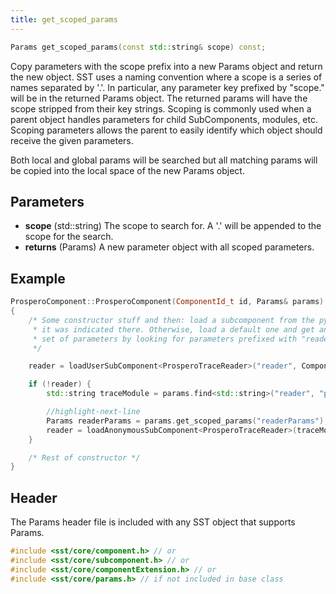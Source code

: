 ```yaml
---
title: get_scoped_params
---
```

```cpp
Params get_scoped_params(const std::string& scope) const;
```

Copy parameters with the scope prefix into a new Params object and return the new object. SST uses a naming convention where a scope is a series of names separated by '.'. In particular, any parameter key prefixed by "scope." will be in the returned Params object. The returned params will have the scope stripped from their key strings. Scoping is commonly used when a parent object handles parameters for child SubComponents, modules, etc. Scoping parameters allows the parent to easily identify which object should receive the given parameters.

Both local and global params will be searched but all matching params will be copied into the local space of the new Params object.

## Parameters
* **scope** (std::string) The scope to search for. A '.' will be appended to the scope for the search.
* **returns** (Params) A new parameter object with all scoped parameters.

## Example

```cpp title="Excerpt from sst-elements/src/sst/elements/prospero/proscpu.cc"
ProsperoComponent::ProsperoComponent(ComponentId_t id, Params& params) : Component(id) 
{
    /* Some constructor stuff and then: load a subcomponent from the python input configuration if
     * it was indicated there. Otherwise, load a default one and get any parameters it needs from our own 
     * set of parameters by looking for parameters prefixed with "readerParams.".
     */

    reader = loadUserSubComponent<ProsperoTraceReader>("reader", ComponentInfo::SHARE_NONE< output>);

    if (!reader) {
        std::string traceModule = params.find<std::string>("reader", "prospero.ProsperoTextTraceReader");

        //highlight-next-line
        Params readerParams = params.get_scoped_params("readerParams");
        reader = loadAnonymousSubComponent<ProsperoTraceReader>(traceModule, "reader", 0, ComponentInfo::INSERT_STATS, readerParams, output);
    }

    /* Rest of constructor */
}
```

## Header
The Params header file is included with any SST object that supports Params.
```cpp
#include <sst/core/component.h> // or
#include <sst/core/subcomponent.h> // or
#include <sst/core/componentExtension.h> // or
#include <sst/core/params.h> // if not included in base class
```